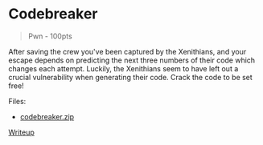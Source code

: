 # Codebreaker
> Pwn - 100pts

After saving the crew you've been captured by the Xenithians, and your escape depends on predicting the next three numbers of their code which changes each attempt. Luckily, the Xenithians seem to have left out a crucial vulnerability when generating their code. Crack the code to be set free!

Files:
- [codebreaker.zip](./codebreaker.zip)

[Writeup](writeup/README.md)
